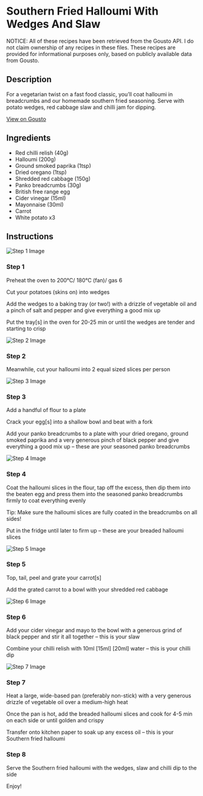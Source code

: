 # Southern Fried Halloumi With Wedges And Slaw

NOTICE: All of these recipes have been retrieved from the Gousto API. I do not claim ownership of any recipes in these files. These recipes are provided for informational purposes only, based on publicly available data from Gousto.

## Description

For a vegetarian twist on a fast food classic, you’ll coat halloumi in breadcrumbs and our homemade southern fried seasoning. Serve with potato wedges, red cabbage slaw and chilli jam for dipping.

[View on Gousto](https://www.gousto.co.uk/recipes/cookbook/southern-fried-halloumi-wedges-slaw)

## Ingredients

- Red chilli relish (40g)
- Halloumi (200g)
- Ground smoked paprika (1tsp)
- Dried oregano (1tsp)
- Shredded red cabbage (150g)
- Panko breadcrumbs (30g)
- British free range egg
- Cider vinegar (15ml)
- Mayonnaise (30ml)
- Carrot
- White potato x3

## Instructions

![Step 1 Image](https://production-media.gousto.co.uk/cms/recipe-step-image/2129.-step-1-x200.jpg)

### Step 1

Preheat the oven to 200°C/ 180°C (fan)/ gas 6

Cut your potatoes (skins on) into wedges

Add the wedges to a baking tray (or two!) with a drizzle of vegetable oil and a pinch of salt and pepper and give everything a good mix up

Put the tray[s] in the oven for 20-25 min or until the wedges are tender and starting to crisp

![Step 2 Image](https://production-media.gousto.co.uk/cms/recipe-step-image/2129.-step-2-x200.jpg)

### Step 2

Meanwhile, cut your halloumi into 2 equal sized slices per person

![Step 3 Image](https://production-media.gousto.co.uk/cms/recipe-step-image/2129.-step-3-x200.jpg)

### Step 3

Add a handful of flour to a plate

Crack your egg[s] into a shallow bowl and beat with a fork

Add your panko breadcrumbs to a plate with your dried oregano, ground smoked paprika and a very generous pinch of black pepper and give everything a good mix up – these are your seasoned panko breadcrumbs

![Step 4 Image](https://production-media.gousto.co.uk/cms/recipe-step-image/2129.-step-4-x200.jpg)

### Step 4

Coat the halloumi slices in the flour, tap off the excess, then dip them into the beaten egg and press them into the seasoned panko breadcrumbs firmly to coat everything evenly

Tip: Make sure the halloumi slices are fully coated in the breadcrumbs on all sides!

Put in the fridge until later to firm up – these are your breaded halloumi slices

![Step 5 Image](https://production-media.gousto.co.uk/cms/recipe-step-image/2129.-step-5-x200.jpg)

### Step 5

Top, tail, peel and grate your carrot[s]

Add the grated carrot to a bowl with your shredded red cabbage

![Step 6 Image](https://production-media.gousto.co.uk/cms/recipe-step-image/2129.-step-6-x200.jpg)

### Step 6

Add your cider vinegar and mayo to the bowl with a generous grind of black pepper and stir it all together – this is your slaw

Combine your chilli relish with 10ml <span class="text-purple">[15ml]</span> <span class="text-danger">[20ml] </span>water – this is your chilli dip

![Step 7 Image](https://production-media.gousto.co.uk/cms/recipe-step-image/2129.-step-7-x200.jpg)

### Step 7

Heat a large, wide-based pan (preferably non-stick) with a very generous drizzle of vegetable oil over a medium-high heat

Once the pan is hot, add the breaded halloumi slices and cook for 4-5 min on each side or until golden and crispy

Transfer onto kitchen paper to soak up any excess oil – this is your Southern fried halloumi

### Step 8

Serve the Southern fried halloumi with the wedges, slaw and chilli dip to the side

Enjoy!

